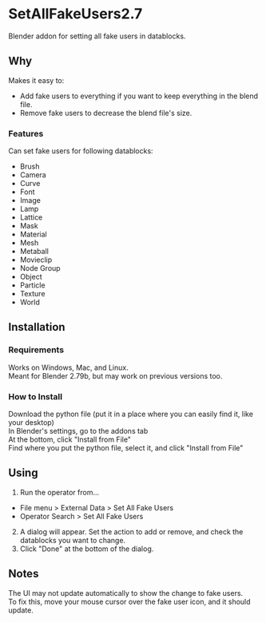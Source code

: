 # SetAllFakeUsers2.7
Blender addon for setting all fake users in datablocks.

## Why
Makes it easy to:  
* Add fake users to everything if you want to keep everything in the blend file.  
* Remove fake users to decrease the blend file's size.  
### Features
Can set fake users for following datablocks:
* Brush
* Camera
* Curve
* Font
* Image
* Lamp
* Lattice
* Mask
* Material
* Mesh
* Metaball
* Movieclip
* Node Group
* Object
* Particle
* Texture
* World

## Installation  
### Requirements  
Works on Windows, Mac, and Linux.  
Meant for Blender 2.79b, but may work on previous versions too.  
### How to Install  
Download the python file (put it in a place where you can easily find it, like your desktop)  
In Blender's settings, go to the addons tab  
At the bottom, click "Install from File"  
Find where you put the python file, select it, and click "Install from File" 

## Using
1. Run the operator from...
* File menu > External Data > Set All Fake Users
* Operator Search > Set All Fake Users  
2. A dialog will appear. Set the action to add or remove, and check the datablocks you want to change.
3. Click "Done" at the bottom of the dialog.  

## Notes
The UI may not update automatically to show the change to fake users.  
To fix this, move your mouse cursor over the fake user icon, and it should update.
